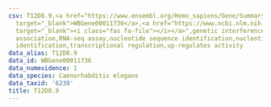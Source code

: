 ```yaml
---
csv: T12D8.9,<a href="https://www.ensembl.org/Homo_sapiens/Gene/Summary?db=core;g=WBGene00011736"
  target="_blank">WBGene00011736</a>,<a href="https://www.ncbi.nlm.nih.gov/pubmed/27496166"
  target="_blank"><i class="fas fa-file"></i></a>",genetic interference,functional
  association,RNA-seq assay,nucleotide sequence identification,nucleotide sequence
  identification,transcriptional regulation,up-regulates activity
data_alias: T12D8.9
data_id: WBGene00011736
data_numevidence: 1
data_species: Caenorhabditis elegans
data_taxid: '6239'
title: T12D8.9
---
```

